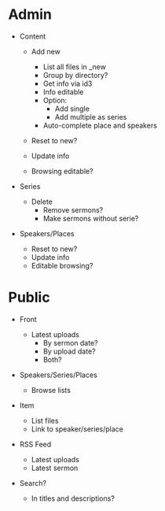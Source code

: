 

Admin
===

- Content
	- Add new
		- List all files in _new
		- Group by directory?
		- Get info via id3
		- Info editable
		- Option:
			- Add single
			- Add multiple as series
		- Auto-complete place and speakers

	- Reset to new?
	- Update info
	- Browsing editable?


- Series
	- Delete
		- Remove sermons?
		- Make sermons without serie?

- Speakers/Places
	- Reset to new?
	- Update info
	- Editable browsing?


Public
===

- Front
	- Latest uploads
		- By sermon date?
		- By upload date?
		- Both?

- Speakers/Series/Places
	- Browse lists

- Item
	- List files
	- Link to speaker/series/place

- RSS Feed
	- Latest uploads
	- Latest sermon

- Search?
	- In titles and descriptions?
